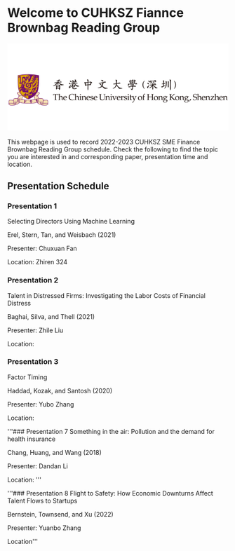 # Welcome to CUHKSZ Fiannce Brownbag Reading Group
![cuhkszsme.png](/docs/assets/image/图片1.png)

This webpage is used to record 2022-2023 CUHKSZ SME Finance Brownbag Reading Group schedule. Check the following to find the topic you are interested in and corresponding paper, presentation time and location.

## Presentation Schedule

### Presentation 1
Selecting Directors Using Machine Learning 

Erel, Stern, Tan, and Weisbach (2021) 

Presenter: Chuxuan Fan 

Location: Zhiren 324


### Presentation 2
Talent in Distressed Firms: Investigating the Labor Costs of Financial Distress 

Baghai, Silva, and Thell (2021) 

Presenter: Zhile Liu 

Location: 


### Presentation 3
Factor Timing

Haddad, Kozak, and Santosh (2020)

Presenter: Yubo Zhang

Location: 


'''### Presentation 7
Something in the air: Pollution and the demand for health insurance

Chang, Huang, and Wang (2018)

Presenter: Dandan Li

Location: '''

'''### Presentation 8
Flight to Safety: How Economic Downturns Affect Talent Flows to Startups

Bernstein, Townsend, and Xu (2022)

Presenter: Yuanbo Zhang

Location'''
